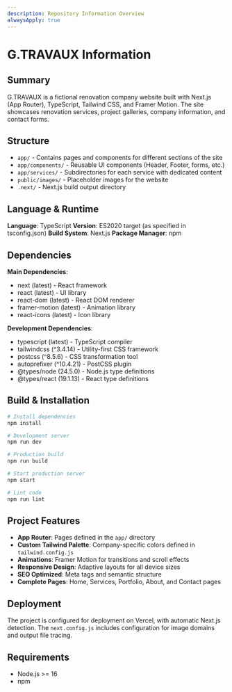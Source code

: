 ```yaml
---
description: Repository Information Overview
alwaysApply: true
---
```


# G.TRAVAUX Information

## Summary
G.TRAVAUX is a fictional renovation company website built with Next.js (App Router), TypeScript, Tailwind CSS, and Framer Motion. The site showcases renovation services, project galleries, company information, and contact forms.

## Structure
- `app/` - Contains pages and components for different sections of the site
- `app/components/` - Reusable UI components (Header, Footer, forms, etc.)
- `app/services/` - Subdirectories for each service with dedicated content
- `public/images/` - Placeholder images for the website
- `.next/` - Next.js build output directory

## Language & Runtime
**Language**: TypeScript
**Version**: ES2020 target (as specified in tsconfig.json)
**Build System**: Next.js
**Package Manager**: npm

## Dependencies
**Main Dependencies**:
- next (latest) - React framework
- react (latest) - UI library
- react-dom (latest) - React DOM renderer
- framer-motion (latest) - Animation library
- react-icons (latest) - Icon library

**Development Dependencies**:
- typescript (latest) - TypeScript compiler
- tailwindcss (^3.4.14) - Utility-first CSS framework
- postcss (^8.5.6) - CSS transformation tool
- autoprefixer (^10.4.21) - PostCSS plugin
- @types/node (24.5.0) - Node.js type definitions
- @types/react (19.1.13) - React type definitions

## Build & Installation
```bash
# Install dependencies
npm install

# Development server
npm run dev

# Production build
npm run build

# Start production server
npm start

# Lint code
npm run lint
```

## Project Features
- **App Router**: Pages defined in the `app/` directory
- **Custom Tailwind Palette**: Company-specific colors defined in `tailwind.config.js`
- **Animations**: Framer Motion for transitions and scroll effects
- **Responsive Design**: Adaptive layouts for all device sizes
- **SEO Optimized**: Meta tags and semantic structure
- **Complete Pages**: Home, Services, Portfolio, About, and Contact pages

## Deployment
The project is configured for deployment on Vercel, with automatic Next.js detection. The `next.config.js` includes configuration for image domains and output file tracing.

## Requirements
- Node.js >= 16
- npm